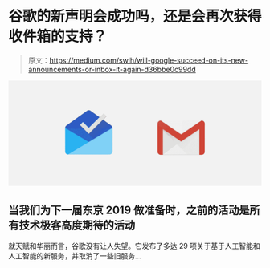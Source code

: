 # 谷歌的新声明会成功吗，还是会再次获得收件箱的支持？

> 原文：<https://medium.com/swlh/will-google-succeed-on-its-new-announcements-or-inbox-it-again-d36bbe0c99dd>

![](img/7c3b09529b5f1c817fd9b62dde6f6cab.png)

## 当我们为下一届东京 2019 做准备时，之前的活动是所有技术极客高度期待的活动

就天赋和华丽而言，谷歌没有让人失望。它发布了多达 29 项关于基于人工智能和人工智能的新服务，并取消了一些旧服务…